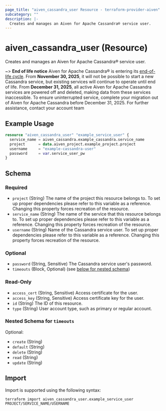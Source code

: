 ```yaml
---
page_title: "aiven_cassandra_user Resource - terraform-provider-aiven"
subcategory: ""
description: |-
  Creates and manages an Aiven for Apache Cassandra® service user.
---
```

# aiven_cassandra_user (Resource)

Creates and manages an Aiven for Apache Cassandra® service user.


~> **End of life notice**
Aiven for Apache Cassandra® is entering its [end-of-life cycle](https://aiven.io/docs/platform/reference/end-of-life).
From **November 30, 2025**, it will not be possible to start a new Cassandra service, but existing services will continue to operate until end of life.
From **December 31, 2025**, all active Aiven for Apache Cassandra services are powered off and deleted, making data from these services inaccessible.
To ensure uninterrupted service, complete your migration out of Aiven for Apache Cassandra
before December 31, 2025. For further assistance, contact your account team


## Example Usage
```terraform
resource "aiven_cassandra_user" "example_service_user" {
  service_name = aiven_cassandra.example_cassandra.service_name
  project      = data.aiven_project.example_project.project
  username     = "example-cassandra-user"
  password     = var.service_user_pw
}
```
<!-- schema generated by tfplugindocs -->
## Schema

### Required

- `project` (String) The name of the project this resource belongs to. To set up proper dependencies please refer to this variable as a reference. Changing this property forces recreation of the resource.
- `service_name` (String) The name of the service that this resource belongs to. To set up proper dependencies please refer to this variable as a reference. Changing this property forces recreation of the resource.
- `username` (String) Name of the Cassandra service user. To set up proper dependencies please refer to this variable as a reference. Changing this property forces recreation of the resource.

### Optional

- `password` (String, Sensitive) The Cassandra service user's password.
- `timeouts` (Block, Optional) (see [below for nested schema](#nestedblock--timeouts))

### Read-Only

- `access_cert` (String, Sensitive) Access certificate for the user.
- `access_key` (String, Sensitive) Access certificate key for the user.
- `id` (String) The ID of this resource.
- `type` (String) User account type, such as primary or regular account.

<a id="nestedblock--timeouts"></a>
### Nested Schema for `timeouts`

Optional:

- `create` (String)
- `default` (String)
- `delete` (String)
- `read` (String)
- `update` (String)
## Import
Import is supported using the following syntax:
```shell
terraform import aiven_cassandra_user.example_service_user PROJECT/SERVICE_NAME/USERNAME
```
